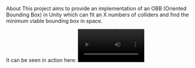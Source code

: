 About
This project aims to provide an implementation of an OBB (Oriented Bounding Box) in Unity which can fit an X numbers of colliders and find the minimum viable bounding box in space.

It can be seen in action here:   <video src='https://screenrec.com/share/EmId264P0s' width=180/>
